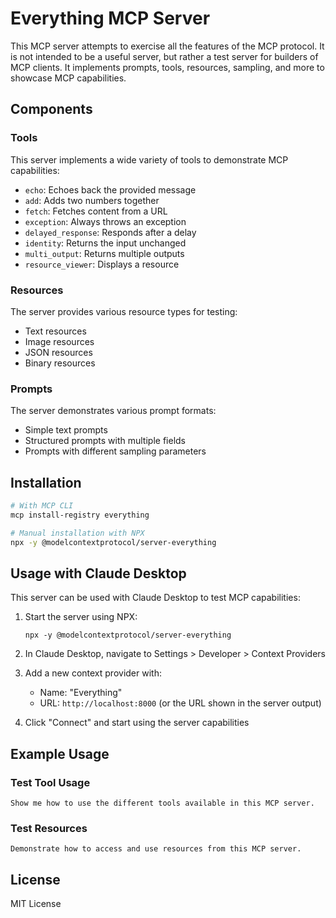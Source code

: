 # Everything MCP Server

This MCP server attempts to exercise all the features of the MCP protocol. It is not intended to be a useful server, but rather a test server for builders of MCP clients. It implements prompts, tools, resources, sampling, and more to showcase MCP capabilities.

## Components

### Tools

This server implements a wide variety of tools to demonstrate MCP capabilities:

- `echo`: Echoes back the provided message
- `add`: Adds two numbers together
- `fetch`: Fetches content from a URL
- `exception`: Always throws an exception
- `delayed_response`: Responds after a delay
- `identity`: Returns the input unchanged
- `multi_output`: Returns multiple outputs
- `resource_viewer`: Displays a resource

### Resources

The server provides various resource types for testing:

- Text resources
- Image resources
- JSON resources
- Binary resources

### Prompts

The server demonstrates various prompt formats:

- Simple text prompts
- Structured prompts with multiple fields
- Prompts with different sampling parameters

## Installation

```bash
# With MCP CLI
mcp install-registry everything

# Manual installation with NPX
npx -y @modelcontextprotocol/server-everything
```

## Usage with Claude Desktop

This server can be used with Claude Desktop to test MCP capabilities:

1. Start the server using NPX:
   ```
   npx -y @modelcontextprotocol/server-everything
   ```
   
2. In Claude Desktop, navigate to Settings > Developer > Context Providers
   
3. Add a new context provider with:
   - Name: "Everything"
   - URL: `http://localhost:8000` (or the URL shown in the server output)
   
4. Click "Connect" and start using the server capabilities

## Example Usage

### Test Tool Usage

```
Show me how to use the different tools available in this MCP server.
```

### Test Resources

```
Demonstrate how to access and use resources from this MCP server.
```

## License

MIT License
